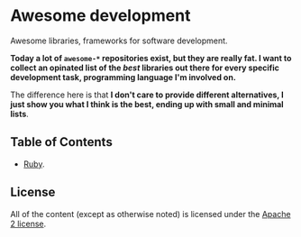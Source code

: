 # Awesome development

Awesome libraries, frameworks for software development.

**Today a lot of `awesome-*` repositories exist, but they are really fat. I want to collect an opinated list of the _best_ libraries out there for every specific development task, programming language I'm involved on.**

The difference here is that **I don't care to provide different alternatives, I just show you what I think is the best, ending up with small and minimal lists**.

## Table of Contents

* [Ruby](./contents/ruby.md).

## License

All of the content (except as otherwise noted) is licensed under the [Apache 2 license](LICENSE).
